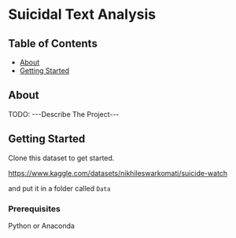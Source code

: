# Suicidal Text Analysis

## Table of Contents

- [About](#about)
- [Getting Started](#getting_started)


## About <a name = "about"></a>

TODO: ---Describe The Project---
## Getting Started <a name = "getting_started"></a>

Clone this dataset to get started.

https://www.kaggle.com/datasets/nikhileswarkomati/suicide-watch

and put it in a folder called `Data`

### Prerequisites
Python or Anaconda
